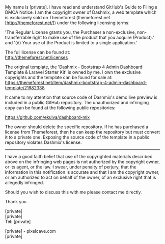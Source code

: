 My name is [private]. I have read and understand GitHub's Guide to Filing a DMCA Notice. I am the copyright owner of Dashmix, a web template which is exclusively sold on Themeforest (themeforest.net [http://themeforest.net/]) under the following licensing terms:  

'The Regular License grants you, the Purchaser a non-exclusive, non-transferrable right to make use of the product that you acquire 
(Product).' and '(d) Your use of the Product is limited to a single application.'  

The full license can be found at:  
http://themeforest.net/licenses   

The original template, the 'Dashmix - Bootstrap 4 Admin Dashboard Template & Laravel Starter Kit' is owned by me. I own the exclusive copyrights and the template can be found for sale at:  
https://themeforest.net/item/dashmix-bootstrap-4-admin-dashboard-template/21682338  

It came to my attention that source code of Dashmix's demo live preview is included in a public GitHub repository. The unauthorized and infringing copy can be found at the following public repositories:  

https://github.com/ekuiva/dashboard-mix  

The owner should delete the specific repository. If he has purchased a license from Themeforest, then he can keep the repository but must convert it to a private one. Exposing the source code of the template in a public repository violates Dashmix's license.  

-------------------------------------------------------------------------------------------------

I have a good faith belief that use of the copyrighted materials described above on the infringing web pages is not authorized by the copyright owner, or its agent, or the law. I swear, under penalty of perjury, that the information in this notification is accurate and that I am the copyright owner, or am authorized to act on behalf of the owner, of an exclusive right that is allegedly infringed.

Should you wish to discuss this with me please contact me directly.

Thank you.  

[private] <pixelcave>  
[private]    
Tel: [private]    

[private] - pixelcave.com  
[private]    
